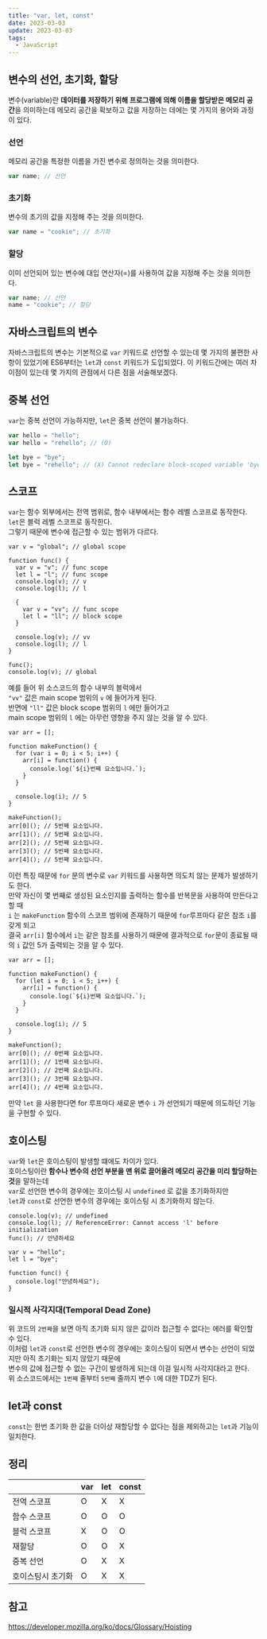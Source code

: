 ```yaml
---
title: "var, let, const"
date: 2023-03-03
update: 2023-03-03
tags:
  - JavaScript
---
```


## 변수의 선언, 초기화, 할당
변수(variable)란 <b>데이터를 저장하기 위해 프로그램에 의해 이름을 할당받은 메모리 공간</b>을 의미하는데 메모리 공간을 확보하고 값을 저장하는 데에는 몇 가지의 용어와 과정이 있다.

### 선언
메모리 공간을 특정한 이름을 가진 변수로 정의하는 것을 의미한다.
```js
var name; // 선언
```

### 초기화
변수의 초기의 값을 지정해 주는 것을 의미한다.
```js
var name = "cookie"; // 초기화
```

### 할당
이미 선언되어 있는 변수에 대입 연산자(=)를 사용하여 값을 지정해 주는 것을 의미한다.
```js
var name; // 선언
name = "cookie"; // 할당
```

## 자바스크립트의 변수
자바스크립트의 변수는 기본적으로 `var` 키워드로 선언할 수 있는데 몇 가지의 불편한 사항이 있었기에 ES6부터는 `let`과 `const` 키워드가 도입되었다. 이 키워드간에는 여러 차이점이 있는데 몇 가지의 관점에서 다른 점을 서술해보겠다.

## 중복 선언
`var`는 중복 선언이 가능하지만, `let`은 중복 선언이 불가능하다.
```js
var hello = "hello";
var hello = "rehello"; // (O)

let bye = "bye";
let bye = "rehello"; // (X) Cannot redeclare block-scoped variable 'bye'.
```

## 스코프
`var`는 함수 외부에서는 전역 범위로, 함수 내부에서는 함수 레벨 스코프로 동작한다.  
`let`은 블럭 레벨 스코프로 동작한다.  
그렇기 때문에 변수에 접근할 수 있는 범위가 다르다.
```js{9-12}
var v = "global"; // global scope

function func() {
  var v = "v"; // func scope
  let l = "l"; // func scope
  console.log(v); // v
  console.log(l); // l
  
  {
    var v = "vv"; // func scope
    let l = "ll"; // block scope
  }
  
  console.log(v); // vv
  console.log(l); // l
}

func();
console.log(v); // global
```
예를 들어 위 소스코드의 함수 내부의 블럭에서  
`"vv"` 값은 main scope 범위의 `v` 에 들어가게 된다.  
반면에 `"ll"` 값은 block scope 범위의 `l` 에만 들어가고  
main scope 범위의 `l` 에는 아무런 영향을 주지 않는 것을 알 수 있다.

```js{4}
var arr = [];

function makeFunction() {
  for (var i = 0; i < 5; i++) {
    arr[i] = function() {
      console.log(`${i}번째 요소입니다.`);
    }
  }

  console.log(i); // 5
}

makeFunction();
arr[0](); // 5번째 요소입니다.
arr[1](); // 5번째 요소입니다.
arr[2](); // 5번째 요소입니다.
arr[3](); // 5번째 요소입니다.
arr[4](); // 5번째 요소입니다.
```
이런 특징 때문에 `for` 문의 변수로 `var` 키워드를 사용하면 의도치 않는 문제가 발생하기도 한다.  
만약 자신이 몇 번째로 생성된 요소인지를 출력하는 함수를 반복문을 사용하여 만든다고 할 때   
`i` 는 `makeFunction` 함수의 스코프 범위에 존재하기 때문에 `for`루프마다 같은 참조 `i`를 갖게 되고  
결국 `arr[i]` 함수에서 `i`는 같은 참조를 사용하기 때문에 결과적으로 `for`문이 종료될 때의 `i` 값인 5가 출력되는 것을 알 수 있다.  

```js{4}
var arr = [];

function makeFunction() {
  for (let i = 0; i < 5; i++) {
    arr[i] = function() {
      console.log(`${i}번째 요소입니다.`);
    }
  }

  console.log(i); // 5
}

makeFunction();
arr[0](); // 0번째 요소입니다.
arr[1](); // 1번째 요소입니다.
arr[2](); // 2번째 요소입니다.
arr[3](); // 3번째 요소입니다.
arr[4](); // 4번째 요소입니다.
```
만약 `let` 을 사용한다면 for 루프마다 새로운 변수 `i` 가 선언되기 때문에 의도하던 기능을 구현할 수 있다.

## 호이스팅
`var`와 `let`은 호이스팅이 발생할 떄에도 차이가 있다.  
호이스팅이란 <b>함수나 변수의 선언 부분을 맨 위로 끌어올려 메모리 공간을 미리 할당하는 것</b>을 말하는데  
`var`로 선언한 변수의 경우에는 호이스팅 시 `undefined` 로 값을 초기화하지만  
`let`과 `const`로 선언한 변수의 경우에는 호이스팅 시 초기화하지 않는다.  

```js{2}
console.log(v); // undefined
console.log(l); // ReferenceError: Cannot access 'l' before initialization
func(); // 안녕하세요

var v = "hello";
let l = "bye"; 

function func() {
  console.log("안녕하세요");
}
```

### 일시적 사각지대(Temporal Dead Zone)
위 코드의 `2번째`을 보면 아직 초기화 되지 않은 값이라 접근할 수 없다는 에러를 확인할 수 있다.  
이처럼 `let`과 `const`로 선언한 변수의 경우에는 호이스팅이 되면서 변수는 선언이 되었지만 아직 초기화는 되지 않았기 때문에  
변수의 값에 접근할 수 없는 구간이 발생하게 되는데 이걸 일시적 사각지대라고 한다.  
위 소스코드에서는 `1번째` 줄부터 `5번째` 줄까지 변수 `l`에 대한 TDZ가 된다.

## let과 const
`const`는 한번 초기화 한 값을 더이상 재할당할 수 없다는 점을 제외하고는 `let`과 기능이 일치한다.

## 정리
||var|let|const|
|---|---|---|---|
|전역 스코프|O|X|X|
|함수 스코프|O|O|O|
|블럭 스코프|X|O|O|
|재할당|O|O|X|
|중복 선언|O|X|X|
|호이스팅시 초기화|O|X|X|

## 참고
https://developer.mozilla.org/ko/docs/Glossary/Hoisting
